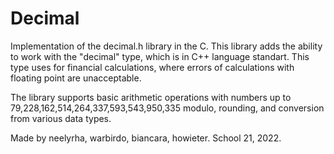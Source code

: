 # Decimal

Implementation of the decimal.h library in the C. This library adds the ability to work with the "decimal" type, which is in C++ language standart.
This type uses for financial calculations, where errors of calculations with floating point are unacceptable.

The library supports basic arithmetic operations with numbers up to 79,228,162,514,264,337,593,543,950,335 modulo, rounding, and conversion from various data types.

Made by neelyrha, warbirdo, biancara, howieter. School 21, 2022.

